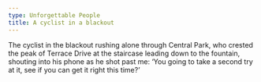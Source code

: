 ```yaml
---
type: Unforgettable People
title: A cyclist in a blackout
---
```


The cyclist in the blackout rushing alone through Central Park, who crested the peak of Terrace Drive at the staircase leading down to the fountain, shouting into his phone as he shot past me: &lsquo;You going to take a second try at it, see if you can get it right this time?&rsquo;
